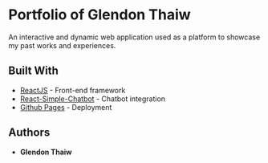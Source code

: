 
# Portfolio of Glendon Thaiw

An interactive and dynamic web application used as a platform to showcase my past works and experiences. 

## Built With
* [ReactJS](https://reactjs.org/) - Front-end framework 
* [React-Simple-Chatbot](https://github.com/LucasBassetti/react-simple-chatbot) - Chatbot integration 
* [Github Pages](https://pages.github.com/) - Deployment 


## Authors
* **Glendon Thaiw** 


